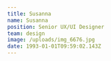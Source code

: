 ```yaml
---
title: Susanna
name: Susanna
position: Senior UX/UI Designer
team: design
image: /uploads/img_6676.jpg
date: 1993-01-01T09:59:02.143Z
---
```

